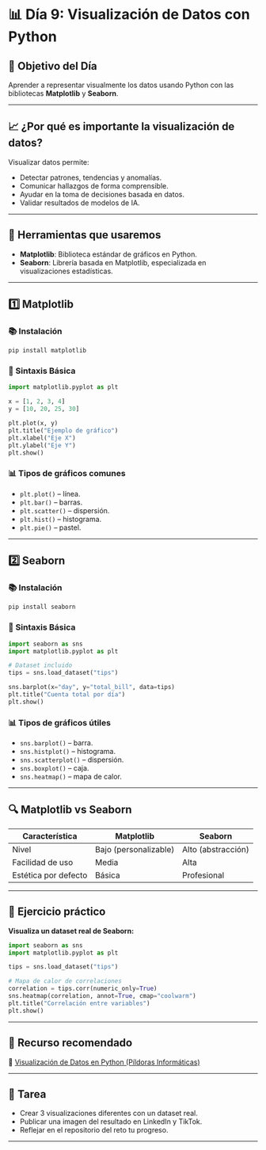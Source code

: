 # 📊 Día 9: Visualización de Datos con Python

## 🎯 Objetivo del Día
Aprender a representar visualmente los datos usando Python con las bibliotecas **Matplotlib** y **Seaborn**.

---

## 📈 ¿Por qué es importante la visualización de datos?

Visualizar datos permite:
- Detectar patrones, tendencias y anomalías.
- Comunicar hallazgos de forma comprensible.
- Ayudar en la toma de decisiones basada en datos.
- Validar resultados de modelos de IA.

---

## 🧰 Herramientas que usaremos

- **Matplotlib**: Biblioteca estándar de gráficos en Python.
- **Seaborn**: Librería basada en Matplotlib, especializada en visualizaciones estadísticas.

---

## 1️⃣ Matplotlib

### 📚 Instalación

```bash
pip install matplotlib
```

### 📌 Sintaxis Básica

```python
import matplotlib.pyplot as plt

x = [1, 2, 3, 4]
y = [10, 20, 25, 30]

plt.plot(x, y)
plt.title("Ejemplo de gráfico")
plt.xlabel("Eje X")
plt.ylabel("Eje Y")
plt.show()
```

### 📊 Tipos de gráficos comunes

- `plt.plot()` – línea.
- `plt.bar()` – barras.
- `plt.scatter()` – dispersión.
- `plt.hist()` – histograma.
- `plt.pie()` – pastel.

---

## 2️⃣ Seaborn

### 📚 Instalación

```bash
pip install seaborn
```

### 📌 Sintaxis Básica

```python
import seaborn as sns
import matplotlib.pyplot as plt

# Dataset incluido
tips = sns.load_dataset("tips")

sns.barplot(x="day", y="total_bill", data=tips)
plt.title("Cuenta total por día")
plt.show()
```

### 📊 Tipos de gráficos útiles

- `sns.barplot()` – barra.
- `sns.histplot()` – histograma.
- `sns.scatterplot()` – dispersión.
- `sns.boxplot()` – caja.
- `sns.heatmap()` – mapa de calor.

---

## 🔍 Matplotlib vs Seaborn

| Característica       | Matplotlib     | Seaborn           |
|----------------------|----------------|-------------------|
| Nivel                | Bajo (personalizable) | Alto (abstracción) |
| Facilidad de uso     | Media          | Alta              |
| Estética por defecto | Básica         | Profesional       |

---

## 🧠 Ejercicio práctico

**Visualiza un dataset real de Seaborn:**

```python
import seaborn as sns
import matplotlib.pyplot as plt

tips = sns.load_dataset("tips")

# Mapa de calor de correlaciones
correlation = tips.corr(numeric_only=True)
sns.heatmap(correlation, annot=True, cmap="coolwarm")
plt.title("Correlación entre variables")
plt.show()
```

---

## 🎥 Recurso recomendado

📘 [Visualización de Datos en Python (Píldoras Informáticas)]()

---

## 📌 Tarea

- Crear 3 visualizaciones diferentes con un dataset real.
- Publicar una imagen del resultado en LinkedIn y TikTok.
- Reflejar en el repositorio del reto tu progreso.

---
